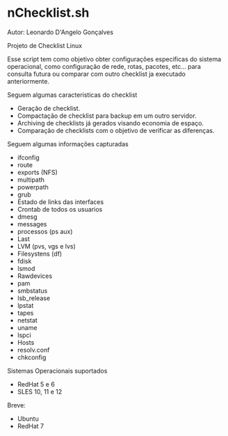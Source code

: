 # nChecklist.sh

Autor: Leonardo D'Angelo Gonçalves

Projeto de Checklist Linux

Esse script tem como objetivo obter configuraçôes especificas do sistema operacional, como configuração de rede, rotas, pacotes, etc... para consulta futura ou comparar com outro checklist ja executado anteriormente.

Seguem algumas caracteristicas do checklist

 - Geração de checklist.
 - Compactação de checklist para backup em um outro servidor.
 - Archiving de checklists já gerados visando economia de espaço.
 - Comparação de checklists com o objetivo de verificar as diferenças.


Seguem algumas informações capturadas

- ifconfig
- route
- exports (NFS)
- multipath
- powerpath
- grub
- Estado de links das interfaces
- Crontab de todos os usuarios
- dmesg
- messages
- processos (ps aux)
- Last
- LVM (pvs, vgs e lvs)
- Filesystens (df)
- fdisk
- lsmod
- Rawdevices
- pam
- smbstatus
- lsb_release
- lpstat
- tapes
- netstat
- uname
- lspci
- Hosts
- resolv.conf
- chkconfig

Sistemas Operacionais suportados

- RedHat 5 e 6
- SLES 10, 11 e 12

Breve:

- Ubuntu
- RedHat 7